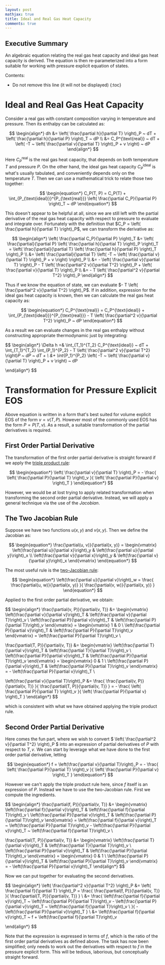 ```yaml
---
layout: post
mathjax: true
title: Ideal and Real Gas Heat Capacity
comments: true
---
```


## Executive Summary
An algebraic equation relating the real gas heat capacity and ideal gas heat
capacity is derived.
The equation is then re-parameterized into a form suitable for working with
pressure explicit equation of states.
<!--more-->


Contents:
* Do not remove this line (it will not be displayed)
{:toc}

# Ideal and Real Gas Heat Capacity
Consider a real gas with constant composition varying in temperature and
pressure.
Then its enthalpy can be calculated as:

$$
\begin{align*}
  dh &= \left( \frac{\partial h}{\partial T} \right)_P ~ dT + \left(
\frac{\partial h}{\partial P} \right)_T ~ dP \\
    &= C_P^{\text{real}} ~ dT + \left( -T ~ \left( \frac{\partial v}{\partial
T} \right)_P + v \right) ~ dP
\end{align*}
$$

Here $C_P^{\text{real}}$ is the real gas heat capacity, that depends on both
temperature $T$ and pressure $P$.
On the other hand, the ideal gas heat capacity $C_P^{\text{ideal}}$ is what's
usually tabulated, and conveniently depends only on the temperature $T$.
Then we can use a mathematical trick to relate those two together:

$$
\begin{equation*}
  C_P(T, P) = C_P(T) + \int_{P_{\text{ideal}}}^{P_{\text{real}}}
    \left( \frac{\partial C_P}{\partial P} \right)_T ~ dP
\end{equation*}
$$

This doesn't appear to be helpful at all, since we are still left with the
partial derivative of the real gas heat capacity with respect to pressure to
evaluate and integrate over.
Fortunately with the definition that $C_P = \left( \frac{\partial h}{\partial T} \right)_P$,
we can transform the derivative as:

$$
\begin{align*}
  \left( \frac{\partial C_P}{\partial P} \right)_T &= 
    \left( \frac{\partial}{\partial P} \left( \frac{\partial h}{\partial T} \right)_P \right)_T =
    \left( \frac{\partial}{\partial T} \left( \frac{\partial h}{\partial P} \right)_T \right)_P \\
    &= \left( \frac{\partial}{\partial T} \left( -T ~ \left( \frac{\partial v}{\partial T} \right)_P + v \right) \right)_P  \\
    &= - \left( \frac{\partial v}{\partial T} \right)_P - T \left( \frac{\partial^2 v}{\partial T^2} \right)_P + \left( \frac{\partial v}{\partial T} \right)_P \\
    &= - T \left( \frac{\partial^2 v}{\partial T^2} \right)_P
\end{align*}
$$

Thus if we know the equation of state, we can evaluate $- T \left( \frac{\partial^2 v}{\partial T^2} \right)_P$.
If in addition, expression for the ideal gas heat capacity is known,
then we can calculate the real gas heat capacity as:


$$
\begin{equation*}
  C_P^{\text{real}} = C_P^{\text{ideal}} + \int_{P_{\text{ideal}}}^{P_{\text{real}}}
    - T \left( \frac{\partial^2 v}{\partial T^2} \right)_P ~ dP
\end{equation*}
$$

As a result we can evaluate changes in the real gas enthalpy without
constructing appropriate thermodynamic just by integrating:

$$
\begin{align*}
  \Delta h =& \int_{T_1}^{T_2} C_P^{\text{ideal}} ~ dT +
      \int_{T_1}^{T_2} \int_{P_1}^{P_2} - T \left( \frac{\partial^2 v}{\partial T^2} \right)_P ~ dP ~ dT + \\
    &+ \int_{P_1}^{P_2} \left( -T ~ \left( \frac{\partial v}{\partial T} \right)_P + v \right) ~ dP

\end{align*}
$$

# Transformation for Pressure Explicit EOS

Above equation is written in a form that's best suited for volume explicit EOS
of the form $v = v(T, P)$.
However most of the commonly used EOS has the form $P = P(T, v)$.
As a result, a suitable transformation of the partial derivatives is required.

## First Order Partial Derivative

The transformation of the first order partial derivative is straight forward if
we apply the [triple product rule](https://en.wikipedia.org/wiki/Triple_product_rule):

$$
\begin{equation*}
  \left( \frac{\partial v}{\partial T} \right)_P =
    - \frac{ \left( \frac{\partial P}{\partial T} \right)_v }{ 
             \left( \frac{\partial P}{\partial v} \right)_T }
\end{equation*}
$$

However, we would be at lost trying to apply related transformation when
transforming the second order partial derivative.
Instead, we will apply a general technique via the use of the *Jacobian*.

## The Two Jacobian Rule

Suppose we have two functions $u(x, y)$ and $v(x, y)$.
Then we define the Jacobian as:

$$
\begin{equation*}
  \frac{\partial(u, v)}{\partial(x, y)} = \begin{vmatrix}
    \left(\frac{\partial u}{\partial x}\right)_y & \left(\frac{\partial u}{\partial y}\right)_x \\
    \left(\frac{\partial v}{\partial x}\right)_y & \left(\frac{\partial v}{\partial y}\right)_x
  \end{vmatrix}
\end{equation*}
$$

The most useful rule is the [two-Jacobian rule](https://ocw.mit.edu/courses/mathematics/18-02-multivariable-calculus-fall-2007/readings/non_ind_variable.pdf):

$$
\begin{equation*}
  \left(\frac{\partial u}{\partial v}\right)_w =
    \frac{ \frac{\partial(u, w)}{\partial(x, y)} }{
           \frac{\partial(v, w)}{\partial(x, y)} }
\end{equation*}
$$

Applied to the first order partial derivative, we obtain:

$$
\begin{align*}
  \frac{\partial(v, P)}{\partial(v, T)} &= \begin{vmatrix}
    \left(\frac{\partial v}{\partial v}\right)_T & \left(\frac{\partial v}{\partial T}\right)_v \\
    \left(\frac{\partial P}{\partial v}\right)_T & \left(\frac{\partial P}{\partial T}\right)_v
  \end{vmatrix} = \begin{vmatrix}
    1 & 0 \\
    \left(\frac{\partial P}{\partial v}\right)_T & \left(\frac{\partial P}{\partial T}\right)_v
  \end{vmatrix} = \left(\frac{\partial P}{\partial T}\right)_v \\

  \frac{\partial(T, P)}{\partial(v, T)} &= \begin{vmatrix}
    \left(\frac{\partial T}{\partial v}\right)_T & \left(\frac{\partial T}{\partial T}\right)_v \\
    \left(\frac{\partial P}{\partial v}\right)_T & \left(\frac{\partial P}{\partial T}\right)_v
  \end{vmatrix} = \begin{vmatrix}
    0 & 1 \\
    \left(\frac{\partial P}{\partial v}\right)_T & \left(\frac{\partial P}{\partial T}\right)_v
  \end{vmatrix} = - \left(\frac{\partial P}{\partial v}\right)_T \\

  \left(\frac{\partial v}{\partial T}\right)_P &=
    \frac{ \frac{\partial(v, P)}{\partial(v, T)} }{
           \frac{\partial(T, P)}{\partial(v, T)} } = 
    - \frac{ \left( \frac{\partial P}{\partial T} \right)_v }{ 
             \left( \frac{\partial P}{\partial v} \right)_T }
\end{align*}
$$

which is consistent with what we have obtained applying the triple product
rule.


## Second Order Partial Derivative

Here comes the fun part, where we wish to convert $ \left( \frac{\partial^2 v}{\partial T^2} \right)_P $
into an expression of partial derivatives of $P$ with respect to $T, v$.
We can start by leverage what we have done to the first order partial
derivative, letting

$$
\begin{equation*}
  f = \left(\frac{\partial v}{\partial T}\right)_P = 
    - \frac{ \left( \frac{\partial P}{\partial T} \right)_v }{ 
             \left( \frac{\partial P}{\partial v} \right)_T }
\end{equation*}
$$

However we can't apply the triple product rule here, since $f$ itself is an
expression of $P$.
Instead we have to use the two-Jacobian rule.
First we compute the ingredients.

$$
\begin{align*}
  \frac{\partial(f, P)}{\partial(v, T)} &= \begin{vmatrix}
    \left(\frac{\partial f}{\partial v}\right)_T & \left(\frac{\partial f}{\partial T}\right)_v \\
    \left(\frac{\partial P}{\partial v}\right)_T & \left(\frac{\partial P}{\partial T}\right)_v
  \end{vmatrix} =
  \left(\frac{\partial f}{\partial v}\right)_T ~ \left(\frac{\partial P}{\partial T}\right)_v -
  \left(\frac{\partial P}{\partial v}\right)_T ~ \left(\frac{\partial f}{\partial T}\right)_v \\

  \frac{\partial(T, P)}{\partial(v, T)} &= \begin{vmatrix}
    \left(\frac{\partial T}{\partial v}\right)_T & \left(\frac{\partial T}{\partial T}\right)_v \\
    \left(\frac{\partial P}{\partial v}\right)_T & \left(\frac{\partial P}{\partial T}\right)_v
  \end{vmatrix} = \begin{vmatrix}
    0 & 1 \\
    \left(\frac{\partial P}{\partial v}\right)_T & \left(\frac{\partial P}{\partial T}\right)_v
  \end{vmatrix} = - \left(\frac{\partial P}{\partial v}\right)_T
\end{align*}
$$

Now we can put together for evaluating the second derivatives.

$$
\begin{align*}
  \left( \frac{\partial^2 v}{\partial T^2} \right)_P &= \left( \frac{\partial f}{\partial T} \right)_P =
  \frac{ \frac{\partial(f, P)}{\partial(v, T)} }{
         \frac{\partial(T, P)}{\partial(v, T)} } \\
  &= \frac{
      \left(\frac{\partial f}{\partial v}\right)_T ~ \left(\frac{\partial P}{\partial T}\right)_v -
      \left(\frac{\partial P}{\partial v}\right)_T ~ \left(\frac{\partial f}{\partial T}\right)_v \\
  }{  - \left(\frac{\partial P}{\partial v}\right)_T } \\
  &= \left(\frac{\partial f}{\partial v}\right)_T ~ f + \left(\frac{\partial f}{\partial T}\right)_v 

\end{align*}
$$

Note that the expression is expressed in terms of $f$, which is the ratio
of the first order partial derivatives as defined above.
The task has now been simplified; only needs to work out the derivatives with
respect to $f$ in the pressure explicit form.
This will be tedious, laborious, but conceptually straight forward.
